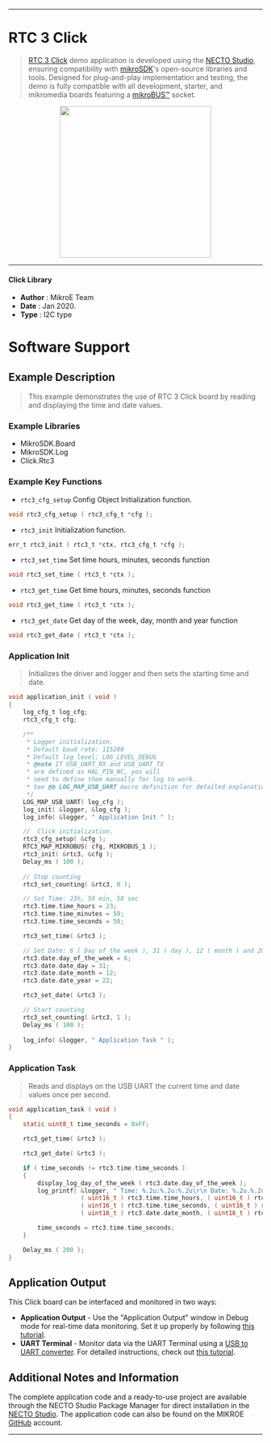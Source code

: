 
---
# RTC 3 Click

> [RTC 3 Click](https://www.mikroe.com/?pid_product=MIKROE-1839) demo application is developed using
the [NECTO Studio](https://www.mikroe.com/necto), ensuring compatibility with [mikroSDK](https://www.mikroe.com/mikrosdk)'s
open-source libraries and tools. Designed for plug-and-play implementation and testing, the demo is fully compatible with
all development, starter, and mikromedia boards featuring a [mikroBUS&trade;](https://www.mikroe.com/mikrobus) socket.

<p align="center">
  <img src="https://www.mikroe.com/?pid_product=MIKROE-1839&image=1" height=300px>
</p>

---

#### Click Library

- **Author**        : MikroE Team
- **Date**          : Jan 2020.
- **Type**          : I2C type

# Software Support

## Example Description

> This example demonstrates the use of RTC 3 Click board by reading and displaying the time and date values.

### Example Libraries

- MikroSDK.Board
- MikroSDK.Log
- Click.Rtc3

### Example Key Functions

- `rtc3_cfg_setup` Config Object Initialization function.
```c
void rtc3_cfg_setup ( rtc3_cfg_t *cfg ); 
```

- `rtc3_init` Initialization function.
```c
err_t rtc3_init ( rtc3_t *ctx, rtc3_cfg_t *cfg );
```

- `rtc3_set_time` Set time hours, minutes, seconds function
```c
void rtc3_set_time ( rtc3_t *ctx );
```

- `rtc3_get_time` Get time hours, minutes, seconds function
```c
void rtc3_get_time ( rtc3_t *ctx );
```

- `rtc3_get_date` Get day of the week, day, month and year function
```c
void rtc3_get_date ( rtc3_t *ctx );
```

### Application Init

> Initializes the driver and logger and then sets the starting time and date.

```c
void application_init ( void )
{
    log_cfg_t log_cfg;
    rtc3_cfg_t cfg;

    /** 
     * Logger initialization.
     * Default baud rate: 115200
     * Default log level: LOG_LEVEL_DEBUG
     * @note If USB_UART_RX and USB_UART_TX 
     * are defined as HAL_PIN_NC, you will 
     * need to define them manually for log to work. 
     * See @b LOG_MAP_USB_UART macro definition for detailed explanation.
     */
    LOG_MAP_USB_UART( log_cfg );
    log_init( &logger, &log_cfg );
    log_info( &logger, " Application Init " );

    //  Click initialization.
    rtc3_cfg_setup( &cfg );
    RTC3_MAP_MIKROBUS( cfg, MIKROBUS_1 );
    rtc3_init( &rtc3, &cfg );
    Delay_ms ( 100 );
    
    // Stop counting
    rtc3_set_counting( &rtc3, 0 );

    // Set Time: 23h, 59 min, 50 sec
    rtc3.time.time_hours = 23;
    rtc3.time.time_minutes = 59;
    rtc3.time.time_seconds = 50;

    rtc3_set_time( &rtc3 );

    // Set Date: 6 ( Day of the week ), 31 ( day ), 12 ( month ) and 2022 ( year )
    rtc3.date.day_of_the_week = 6;
    rtc3.date.date_day = 31;
    rtc3.date.date_month = 12;
    rtc3.date.date_year = 22;

    rtc3_set_date( &rtc3 );

    // Start counting
    rtc3_set_counting( &rtc3, 1 );
    Delay_ms ( 100 );
    
    log_info( &logger, " Application Task " );
}
```

### Application Task

> Reads and displays on the USB UART the current time and date values once per second.

```c
void application_task ( void )
{
    static uint8_t time_seconds = 0xFF;

    rtc3_get_time( &rtc3 );

    rtc3_get_date( &rtc3 );

    if ( time_seconds != rtc3.time.time_seconds )
    {
        display_log_day_of_the_week ( rtc3.date.day_of_the_week );
        log_printf( &logger, " Time: %.2u:%.2u:%.2u\r\n Date: %.2u.%.2u.20%.2u.\r\n------------------\r\n", 
                    ( uint16_t ) rtc3.time.time_hours, ( uint16_t ) rtc3.time.time_minutes,
                    ( uint16_t ) rtc3.time.time_seconds, ( uint16_t ) rtc3.date.date_day, 
                    ( uint16_t ) rtc3.date.date_month, ( uint16_t ) rtc3.date.date_year );

        time_seconds = rtc3.time.time_seconds;
    }

    Delay_ms ( 200 );
}
```

## Application Output

This Click board can be interfaced and monitored in two ways:
- **Application Output** - Use the "Application Output" window in Debug mode for real-time data monitoring.
Set it up properly by following [this tutorial](https://www.youtube.com/watch?v=ta5yyk1Woy4).
- **UART Terminal** - Monitor data via the UART Terminal using
a [USB to UART converter](https://www.mikroe.com/click/interface/usb?interface*=uart,uart). For detailed instructions,
check out [this tutorial](https://help.mikroe.com/necto/v2/Getting%20Started/Tools/UARTTerminalTool).

## Additional Notes and Information

The complete application code and a ready-to-use project are available through the NECTO Studio Package Manager for 
direct installation in the [NECTO Studio](https://www.mikroe.com/necto). The application code can also be found on
the MIKROE [GitHub](https://github.com/MikroElektronika/mikrosdk_click_v2) account.

---
